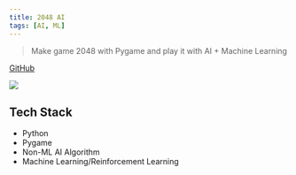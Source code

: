 ```yaml
---
title: 2048 AI
tags: [AI, ML]
---
```


> Make game 2048 with Pygame and play it with AI + Machine Learning

[GitHub](https://github.com/HuakunShen/2048AI)

![](https://github.com/HuakunShen/2048AI/raw/master/README.assets/2048AI.gif)

## Tech Stack

- Python
- Pygame
- Non-ML AI Algorithm
- Machine Learning/Reinforcement Learning

